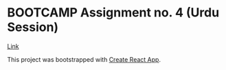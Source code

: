 # BOOTCAMP Assignment no. 4 (Urdu Session)

[Link](hina_bootcamp_assignment4.surge.sh)






This project was bootstrapped with [Create React App](https://github.com/facebook/create-react-app).


